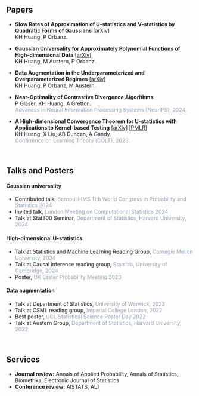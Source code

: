 ## Papers

- **Slow Rates of Approximation of U-statistics and V-statistics by Quadratic Forms of Gaussians** [[arXiv]](https://arxiv.org/abs/2406.12437) <br>
  KH Huang, P Orbanz.

- **Gaussian Universality for Approximately Polynomial Functions of High-dimensional Data** [[arXiv]](https://arxiv.org/abs/2403.10711) <br>
  KH Huang, M Austern, P Orbanz.

- **Data Augmentation in the Underparameterized and Overparameterized Regimes** [[arXiv]](https://arxiv.org/abs/2202.09134) <br>
  KH Huang, P Orbanz, M Austern.

- **Near-Optimality of Contrastive Divergence Algorithms** <br>
  P Glaser, KH Huang, A Gretton. <br>
  <span style="color: #94a3b8">Advances in Neural Information Processing Systems (NeurIPS), 2024.</span>

- **A High-dimensional Convergence Theorem for U-statistics with Applications to Kernel-based Testing** [[arXiv]](https://arxiv.org/abs/2302.05686) [[PMLR]](https://proceedings.mlr.press/v195/huang23a/huang23a.pdf) <br>
  KH Huang, X Liu, AB Duncan, A Gandy. <br>
  <span style="color: #94a3b8">Conference on Learning Theory (COLT), 2023.</span>

&nbsp;

## Talks and Posters
#### Gaussian universality
- Contributed talk, <span style="color: #94a3b8">Bernoulli‑IMS 11th World Congress in Probability and Statistics 2024</span>
- Invited talk, <span style="color: #94a3b8">London Meeting on Computational Statistics 2024</span>
- Talk at Stat300 Seminar, <span style="color: #94a3b8">Department of Statistics, Harvard University, 2024</span>

#### High-dimensional U-statistics
- Talk at Statistics and Machine Learning Reading Group, <span style="color: #94a3b8">Carnegie Mellon University, 2024</span>
- Talk at Causal inference reading group, <span style="color: #94a3b8">Statslab, University of Cambridge, 2024</span>
- Poster, <span style="color: #94a3b8">UK Easter Probability Meeting 2023</span>

#### Data augmentation
- Talk at Department of Statistics, <span style="color: #94a3b8">University of Warwick, 2023</span>
- Talk at CSML reading group, <span style="color: #94a3b8">Imperial College London, 2022</span>
- Best poster, <span style="color: #94a3b8">UCL Statistical Science Poster Day 2022</span>
- Talk at Austern Group, <span style="color: #94a3b8">Department of Statistics, Harvard University, 2022</span>

&nbsp;

## Services

- **Journal review:** Annals of Applied Probability, Annals of Statistics, Biometrika, Electronic Journal of Statistics
- **Conference review:** AISTATS, ALT